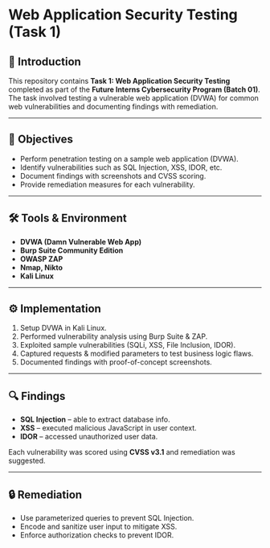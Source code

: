 # Web Application Security Testing (Task 1)

## 📌 Introduction
This repository contains **Task 1: Web Application Security Testing** completed as part of the **Future Interns Cybersecurity Program (Batch 01)**.  
The task involved testing a vulnerable web application (DVWA) for common web vulnerabilities and documenting findings with remediation.

---

## 🎯 Objectives
- Perform penetration testing on a sample web application (DVWA).  
- Identify vulnerabilities such as SQL Injection, XSS, IDOR, etc.  
- Document findings with screenshots and CVSS scoring.  
- Provide remediation measures for each vulnerability.  

---

## 🛠️ Tools & Environment
- **DVWA (Damn Vulnerable Web App)**  
- **Burp Suite Community Edition**  
- **OWASP ZAP**  
- **Nmap, Nikto**  
- **Kali Linux**  

---

## ⚙️ Implementation
1. Setup DVWA in Kali Linux.  
2. Performed vulnerability analysis using Burp Suite & ZAP.  
3. Exploited sample vulnerabilities (SQLi, XSS, File Inclusion, IDOR).  
4. Captured requests & modified parameters to test business logic flaws.  
5. Documented findings with proof-of-concept screenshots.  

---

## 🔍 Findings
- **SQL Injection** – able to extract database info.  
- **XSS** – executed malicious JavaScript in user context.  
- **IDOR** – accessed unauthorized user data.  

Each vulnerability was scored using **CVSS v3.1** and remediation was suggested.  

---

## 🔒 Remediation
- Use parameterized queries to prevent SQL Injection.  
- Encode and sanitize user input to mitigate XSS.   
- Enforce authorization checks to prevent IDOR.
